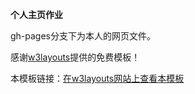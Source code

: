 **个人主页作业**

gh-pages分支下为本人的网页文件。

感谢[w3layouts](http://w3layouts.com/ "http://w3layouts.com/")提供的免费模板！

本模板链接：[在w3layouts网站上查看本模板](http://w3layouts.com/onepage-portfolio-corporate-portfolio-flat-bootstrap-responsive-web-template/ "http://w3layouts.com/onepage-portfolio-corporate-portfolio-flat-bootstrap-responsive-web-template/")

